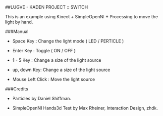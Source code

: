 ##LUGVE - KADEN PROJECT :: SWITCH

This is an example using Kinect + SimpleOpenNI + Processing to move the light by hand.


###Manual

* Space Key : Change the light mode ( LED / PERTICLE )

* Enter Key : Toggle ( ON / OFF )

* 1 - 5 Key : Change a size of the light source

* up, down Key: Change a size of the light source

* Mouse Left Click : Move the light source


###Credits

* Particles
  by Daniel Shiffman.

* SimpleOpenNI Hands3d Test
  by Max Rheiner, Interaction Design, zhdk.
